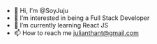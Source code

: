 - 👋 Hi, I’m @SoyJuju
- 👀 I’m interested in being a Full Stack Developer
- 🌱 I’m currently learning React JS
- 📫 How to reach me julianthant@gmail.com

<!---
SoyJuju/SoyJuju is a ✨ special ✨ repository because its `README.md` (this file) appears on your GitHub profile.
You can click the Preview link to take a look at your changes.
--->
